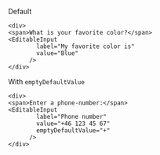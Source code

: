 Default

    <div>
    <span>What is your favorite color?</span>
    <EditableInput
            label="My favorite color is"
            value="Blue"
          />
    </div>

With `emptyDefaultValue`

    <div>
    <span>Enter a phone-number:</span>
    <EditableInput
            label="Phone number"
            value="+46 123 45 67"
            emptyDefaultValue="+"
          />
    </div>
